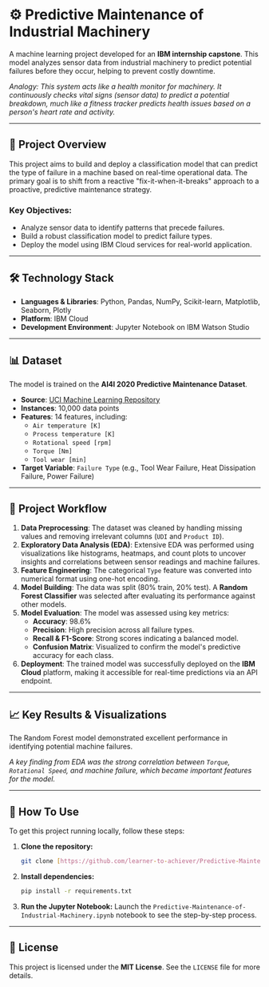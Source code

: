 # ⚙️ Predictive Maintenance of Industrial Machinery

A machine learning project developed for an **IBM internship capstone**. This model analyzes sensor data from industrial machinery to predict potential failures before they occur, helping to prevent costly downtime.

*Analogy: This system acts like a health monitor for machinery. It continuously checks vital signs (sensor data) to predict a potential breakdown, much like a fitness tracker predicts health issues based on a person's heart rate and activity.*

---

## 🎯 Project Overview

This project aims to build and deploy a classification model that can predict the type of failure in a machine based on real-time operational data. The primary goal is to shift from a reactive "fix-it-when-it-breaks" approach to a proactive, predictive maintenance strategy.

### Key Objectives:
* Analyze sensor data to identify patterns that precede failures.
* Build a robust classification model to predict failure types.
* Deploy the model using IBM Cloud services for real-world application.

---

## 🛠️ Technology Stack

* **Languages & Libraries**: Python, Pandas, NumPy, Scikit-learn, Matplotlib, Seaborn, Plotly
* **Platform**: IBM Cloud
* **Development Environment**: Jupyter Notebook on IBM Watson Studio

---

## 📊 Dataset

The model is trained on the **AI4I 2020 Predictive Maintenance Dataset**.

* **Source**: [UCI Machine Learning Repository](https://archive.ics.uci.edu/ml/datasets/AI4I+2020+Predictive+Maintenance+Dataset)
* **Instances**: 10,000 data points
* **Features**: 14 features, including:
    * `Air temperature [K]`
    * `Process temperature [K]`
    * `Rotational speed [rpm]`
    * `Torque [Nm]`
    * `Tool wear [min]`
* **Target Variable**: `Failure Type` (e.g., Tool Wear Failure, Heat Dissipation Failure, Power Failure)

---

## 🚀 Project Workflow

1.  **Data Preprocessing**: The dataset was cleaned by handling missing values and removing irrelevant columns (`UDI` and `Product ID`).
2.  **Exploratory Data Analysis (EDA)**: Extensive EDA was performed using visualizations like histograms, heatmaps, and count plots to uncover insights and correlations between sensor readings and machine failures.
3.  **Feature Engineering**: The categorical `Type` feature was converted into numerical format using one-hot encoding.
4.  **Model Building**: The data was split (80% train, 20% test). A **Random Forest Classifier** was selected after evaluating its performance against other models.
5.  **Model Evaluation**: The model was assessed using key metrics:
    * **Accuracy**: 98.6%
    * **Precision**: High precision across all failure types.
    * **Recall & F1-Score**: Strong scores indicating a balanced model.
    * **Confusion Matrix**: Visualized to confirm the model's predictive accuracy for each class.
6.  **Deployment**: The trained model was successfully deployed on the **IBM Cloud** platform, making it accessible for real-time predictions via an API endpoint.

---

## 📈 Key Results & Visualizations

The Random Forest model demonstrated excellent performance in identifying potential machine failures.

*A key finding from EDA was the strong correlation between `Torque`, `Rotational Speed`, and machine failure, which became important features for the model.*

---

## 🔧 How To Use

To get this project running locally, follow these steps:

1.  **Clone the repository:**
    ```bash
    git clone [https://github.com/learner-to-achiever/Predictive-Maintenance-of-Industrial-Machinery-ML-Model.git](https://github.com/learner-to-achiever/Predictive-Maintenance-of-Industrial-Machinery-ML-Model.git)
    ```
2.  **Install dependencies:**
    ```bash
    pip install -r requirements.txt
    ```
3.  **Run the Jupyter Notebook:**
    Launch the `Predictive-Maintenance-of-Industrial-Machinery.ipynb` notebook to see the step-by-step process.

---

## 📜 License

This project is licensed under the **MIT License**. See the `LICENSE` file for more details.
